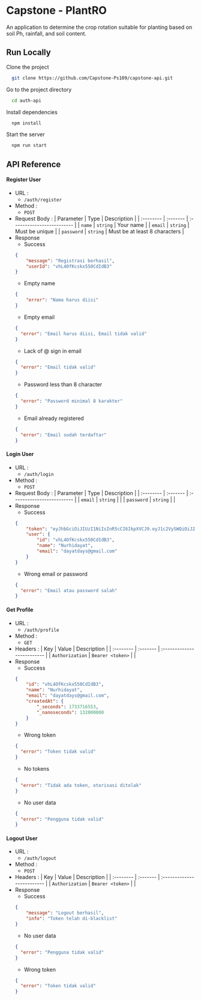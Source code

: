 
# Capstone - PlantRO

An application to determine the crop rotation suitable for planting based on soil Ph, rainfall, and soil content.


## Run Locally

Clone the project

```bash
  git clone https://github.com/Capstone-Ps109/capstone-api.git
```

Go to the project directory

```bash
  cd auth-api
```

Install dependencies

```bash
  npm install
```

Start the server

```bash
  npm run start
```


## API Reference

#### Register User
- URL : 
  - `/auth/register`
- Method : 
  - `POST`
- Request Body :
| Parameter | Type     | Description                |
| :-------- | :------- | :------------------------- |
| `name` | `string` | Your name |
| `email` | `string` | Must be unique |
| `password` | `string` | Must be at least 8 characters |
- Response
  - Success
  ```json
  {
      "message": "Registrasi berhasil",
      "userId": "vhL4OfKcskx550CdIdB3"
  }
  ```
  - Empty name
  ```json
  {
      "error": "Nama harus diisi"
  }
  ```
  - Empty email
  ```json
  {
    "error": "Email harus diisi, Email tidak valid"
  }
  ```
  - Lack of @ sign in email
  ```json
  {
    "error": "Email tidak valid"
  }
  ```
  - Password less than 8 character
  ```json
  {
    "error": "Password minimal 8 karakter"
  }
  ```
  - Email already registered
  ```json
  {
    "error": "Email sudah terdaftar"
  }
  ```

#### Login User
- URL : 
  - `/auth/login`
- Method : 
  - `POST`
- Request Body :
| Parameter | Type     | Description                |
| :-------- | :------- | :------------------------- |
| `email` | `string` |  |
| `password` | `string` |  |
- Response
  - Success
  ```json
  {
      "token": "eyJhbGciOiJIUzI1NiIsInR5cCI6IkpXVCJ9.eyJ1c2VySWQiOiJ2aEw0T2ZLY3NreDU1MENkSWRCMyIsImlhdCI6MTczMzcxNjgxNiwiZXhwIjoxNzMzODAzMjE2fQ._RunFkOuqSueEgmzz9blqq1ILx9IK8PyhuF8L7hx0Co",
      "user": {
          "id": "vhL4OfKcskx550CdIdB3",
          "name": "Nurhidayat",
          "email": "dayatdays@gmail.com"
      }
  }
  ```
  - Wrong email or password
  ```json
  {
    "error": "Email atau password salah"
  }
  ```

#### Get Profile
- URL : 
  - `/auth/profile`
- Method : 
  - `GET`
- Headers :
| Key | Value     | Description                |
| :-------- | :------- | :------------------------- |
| `Authorization` | `Bearer <token>` |  |
- Response
  - Success
  ```json
  {
      "id": "vhL4OfKcskx550CdIdB3",
      "name": "Nurhidayat",
      "email": "dayatdays@gmail.com",
      "createdAt": {
          "_seconds": 1733716553,
          "_nanoseconds": 132000000
      }
  }
  ```
  - Wrong token
  ```json
  {
    "error": "Token tidak valid"
  }
  ```
  - No tokens
  ```json
  {
    "error": "Tidak ada token, otorisasi ditolak"
  }
  ```
  - No user data
  ```json
  {
    "error": "Pengguna tidak valid"
  }
  ```

#### Logout User
- URL : 
  - `/auth/logout`
- Method : 
  - `POST`
- Headers :
| Key | Value     | Description                |
| :-------- | :------- | :------------------------- |
| `Authorization` | `Bearer <token>` |  |
- Response
  - Success
  ```json
  {
      "message": "Logout berhasil",
      "info": "Token telah di-blacklist"
  }
  ```
  - No user data
  ```json
  {
    "error": "Pengguna tidak valid"
  }
  ```
  - Wrong token
  ```json
  {
    "error": "Token tidak valid"
  }
  ```

